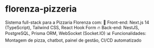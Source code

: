 # florenza-pizzeria
Sistema full-stack para a Pizzaria Florenza com:      🚀 Front-end: Next.js 14 (TypeScript), Tailwind CSS, React Hook Form      🔥 Back-end: NestJS, PostgreSQL, Prisma ORM, WebSocket (Socket.IO)      📊 Funcionalidades: Montagem de pizza, chatbot, painel de gestão, CI/CD automatizado
